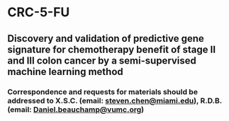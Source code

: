 # CRC-5-FU
## Discovery and validation of predictive gene signature for chemotherapy benefit of stage II and III colon cancer by a semi-supervised machine learning method
### Correspondence and requests for materials should be addressed to X.S.C. (email: steven.chen@miami.edu), R.D.B. (email: Daniel.beauchamp@vumc.org)
